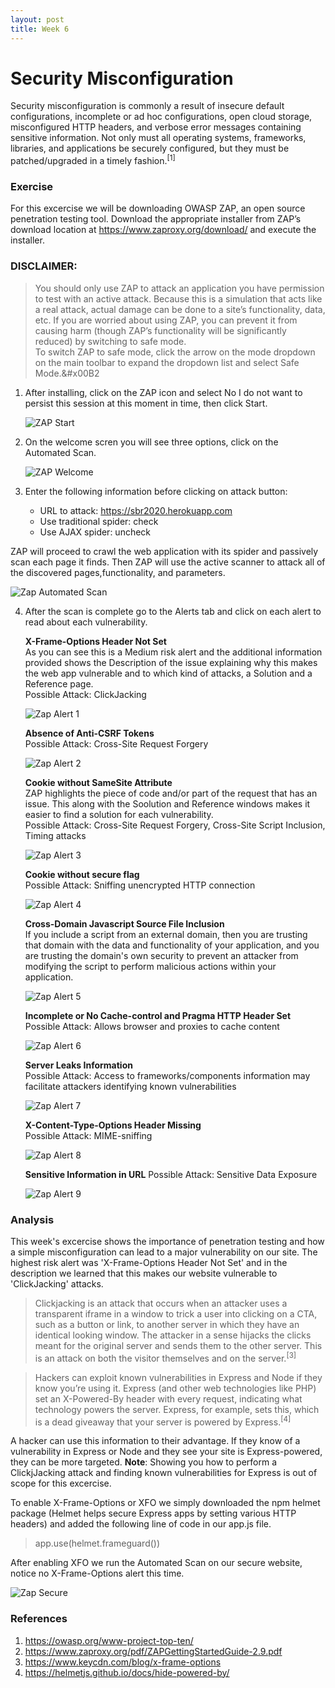 ```yaml
---
layout: post
title: Week 6
---
```


# Security Misconfiguration
Security misconfiguration is commonly a result of insecure default configurations, incomplete or ad hoc configurations, open cloud storage, misconfigured HTTP headers, and verbose error messages containing sensitive information. Not only must all operating systems, frameworks, libraries, and applications be securely configured, but they must be patched/upgraded in a timely fashion.<sup>[1]</sup>

### Exercise
For this excercise we will be downloading OWASP ZAP, an open source penetration testing tool. Download the appropriate installer from ZAP’s download location at https://www.zaproxy.org/download/ and execute the installer.

### DISCLAIMER:    
> You should only use ZAP to attack an application you have permission to test with an active attack. Because this is a simulation that acts like a real attack, actual damage can be done to a site’s functionality, data, etc. If you are worried about using ZAP, you can prevent it from causing harm (though ZAP’s functionality will be significantly reduced) by switching to safe mode.     
> To switch ZAP to safe mode, click the arrow on the mode dropdown on the main toolbar to expand the dropdown list and select Safe Mode.&#x00B2

1. After installing, click on the ZAP icon and select No I do not want to persist this session at this moment in time, then click Start.

   ![ZAP Start](/images/Start.JPG)

2. On the welcome scren you will see three options, click on the Automated Scan. 

   ![ZAP Welcome](/images/Welcome.JPG)
   
3. Enter the following information before clicking on attack button: 
    - URL to attack: https://sbr2020.herokuapp.com
    - Use traditional spider: check 
    - Use AJAX spider: uncheck   

ZAP will proceed to crawl the web application with its spider and passively scan each page it finds. Then ZAP will use the active    scanner to attack all of the discovered pages,functionality, and parameters.    

   ![Zap Automated Scan](/images/Scan.JPG) 
    
 4. After the scan is complete go to the Alerts tab and click on each alert to read about each vulnerability. 
 
    **X-Frame-Options Header Not Set**    
    As you can see this is a Medium risk alert and the additional information provided shows the Description of the issue explaining why this makes the web app vulnerable and to which kind of attacks, a Solution and a Reference page.    
    Possible Attack: ClickJacking
    
    ![Zap Alert 1](/images/Xframe.JPG) 
    
    **Absence of Anti-CSRF Tokens**    
    Possible Attack: Cross-Site Request Forgery 

    ![Zap Alert 2](/images/Tokens.JPG) 
    
    **Cookie without SameSite Attribute**  
    ZAP highlights the piece of code and/or part of the request that has an issue. This along with the Soolution and Reference windows makes it easier to find a solution for each vulnerability.    
    Possible Attack: Cross-Site Request Forgery, Cross-Site Script Inclusion, Timing attacks 
    
    ![Zap Alert 3](/images/cookie.JPG)
    
    **Cookie without secure flag**  
    Possible Attack: Sniffing unencrypted HTTP connection
    
    ![Zap Alert 4](/images/encrypt.JPG)
    
    **Cross-Domain Javascript Source File Inclusion**  
    If you include a script from an external domain, then you are trusting that domain with the data and functionality of your application, and you are trusting the domain's own security to prevent an attacker from modifying the script to perform malicious actions within your application.
    
    ![Zap Alert 5](/images/crossDomain.JPG)
    
    **Incomplete or No Cache-control and Pragma HTTP Header Set**  
    Possible Attack: Allows browser and proxies to cache content
    
    ![Zap Alert 6](/images/no-Cache.JPG)
    
    **Server Leaks Information**  
    Possible Attack: Access to frameworks/components information may facilitate attackers identifying known vulnerabilities 
    
    ![Zap Alert 7](/images/Leak.JPG)
    
    **X-Content-Type-Options Header Missing**  
    Possible Attack: MIME-sniffing 
    
    ![Zap Alert 8](/images/Sniffing.JPG)
    
    **Sensitive Information in URL**
    Possible Attack: Sensitive Data Exposure
    
    ![Zap Alert 9](/images/Information.JPG)   


### Analysis

This week's excercise shows the importance of penetration testing and how a simple misconfiguration can lead to a major vulnerability on our site. The highest risk alert was 'X-Frame-Options Header Not Set' and in the description we learned that this makes our website vulnerable to 'ClickJacking' attacks.   
> Clickjacking is an attack that occurs when an attacker uses a transparent iframe in a window to trick a user into clicking on a CTA, such as a button or link, to another server in which they have an identical looking window. The attacker in a sense hijacks the clicks meant for the original server and sends them to the other server. This is an attack on both the visitor themselves and on the server.<sup>[3]</sup>   

> Hackers can exploit known vulnerabilities in Express and Node if they know you’re using it. Express (and other web technologies like PHP) set an X-Powered-By header with every request, indicating what technology powers the server. Express, for example, sets this, which is a dead giveaway that your server is powered by Express.<sup>[4]</sup>

A hacker can use this information to their advantage. If they know of a vulnerability in Express or Node and they see your site is Express-powered, they can be more targeted.
**Note**: Showing you how to perform a ClickjJacking attack and finding known vulnerabilities for Express is out of scope for this excercise.     

To enable X-Frame-Options or XFO we simply downloaded the npm helmet package (Helmet helps secure Express apps by setting various HTTP headers)  and added the following line of code in our app.js file.    
> app.use(helmet.frameguard())

After enabling XFO we run the Automated Scan on our secure website, notice no X-Frame-Options alert this time.

   ![Zap Secure](/images/Hardened.JPG)   

### References
1. https://owasp.org/www-project-top-ten/  
2. https://www.zaproxy.org/pdf/ZAPGettingStartedGuide-2.9.pdf
3. https://www.keycdn.com/blog/x-frame-options
4. https://helmetjs.github.io/docs/hide-powered-by/

